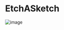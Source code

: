 # EtchASketch
![image](https://github.com/user-attachments/assets/e7794cae-42eb-4415-a57e-96402823e373)
